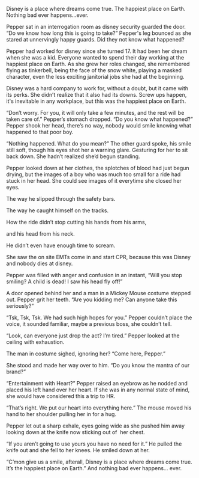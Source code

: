 Disney is a place where dreams come true. The happiest place on Earth. Nothing bad ever happens…ever. 

Pepper sat in an interrogation room as disney security guarded the door. “Do we know how long this is going to take?” Pepper's leg bounced as she stared at unnervingly happy guards. Did they not know what happened?

Pepper had worked for disney since she turned 17. It had been her dream when she was a kid. Everyone wanted to spend their day working at the happiest place on Earth. As she grew her roles changed, she remembered flying as tinkerbell, being the face of the snow white, playing a masked character, even the less exciting janitorial jobs she had at the beginning.

Disney was a hard company to work for, without a doubt, but it came with its perks. She didn’t realize that it also had its downs. Screw ups happen, it's inevitable in any workplace, but this was the happiest place on Earth.

“Don’t worry. For you, it will only take a few minutes, and the rest will be taken care of.” Pepper’s stomach dropped. “Do you know what happened?” Pepper shook her head, there’s no way, nobody would smile knowing what happened to that poor boy.

“Nothing happened. What do you mean?” The other guard spoke, his smile still soft, though his eyes shot her a warning glare. Gesturing for her to sit back down. She hadn’t realized she’d begun standing.

Pepper looked down at her clothes, the splotches of blood had just begun drying, but the images of a boy who was much too small for a ride had stuck in her head. She could see images of it everytime she closed her eyes. 

The way he slipped through the safety bars.

The way he caught himself on the tracks.

How the ride didn’t stop cutting his hands from his arms,

and his head from his neck.

He didn’t even have enough time to scream.

She saw the on site EMTs come in and start CPR, because this was Disney and nobody dies at disney.

Pepper was filled with anger and confusion in an instant, “Will you stop smiling? A child is dead! I saw his head fly off!”

A door opened behind her and a man in a Mickey Mouse costume stepped out. Pepper grit her teeth. “Are you kidding me? Can anyone take this seriously?”

“Tsk, Tsk, Tsk. We had such high hopes for you.” Pepper couldn’t place the voice, it sounded familiar, maybe a previous boss, she couldn’t tell.

“Look, can everyone just drop the act? I’m tired.” Pepper looked at the ceiling with exhaustion.

The man in costume sighed, ignoring her? “Come here, Pepper.” 

She stood and made her way over to him. “Do you know the mantra of our brand?”

“Entertainment with Heart?” Pepper raised an eyebrow as he nodded and placed his left hand over her heart. If she was in any normal state of mind, she would have considered this a trip to HR.

“That’s right. We put our heart into everything here.” The mouse moved his hand to her shoulder pulling her in for a hug.

Pepper let out a sharp exhale, eyes going wide as she pushed him away looking down at the knife now sticking out of  her chest.

“If you aren’t going to use yours you have no need for it.” He pulled the knife out and she fell to her knees. He smiled down at her.

“C’mon give us a smile, afterall, Disney is a place where dreams come true. It’s the happiest place on Earth.” And nothing bad ever happens… ever.